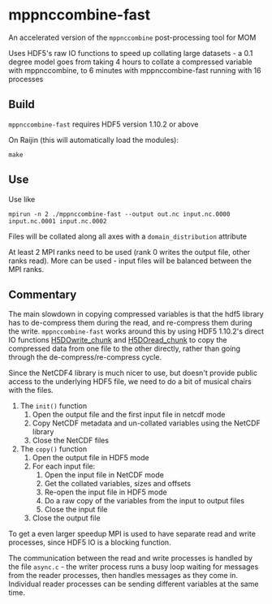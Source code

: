 # mppnccombine-fast

An accelerated version of the `mppnccombine` post-processing tool for MOM

Uses HDF5's raw IO functions to speed up collating large datasets - a 0.1
degree model goes from taking 4 hours to collate a compressed variable with
mppnccombine, to 6 minutes with mppnccombine-fast running with 16 processes

## Build

`mppnccombine-fast` requires HDF5 version 1.10.2 or above

On Raijin (this will automatically load the modules):

    make

## Use

Use like

    mpirun -n 2 ./mppnccombine-fast --output out.nc input.nc.0000 input.nc.0001 input.nc.0002

Files will be collated along all axes with a `domain_distribution` attribute

At least 2 MPI ranks need to be used (rank 0 writes the output file, other
ranks read). More can be used - input files will be balanced between the MPI
ranks.

## Commentary

The main slowdown in copying compressed variables is that the hdf5 library has
to de-compress them during the read, and re-compress them during the write.
`mppnccombine-fast` works around this by using HDF5 1.10.2's direct IO
functions
[H5DOwrite_chunk](https://support.hdfgroup.org/HDF5/doc/HL/RM_HDF5Optimized.html#H5DOwrite_chunk)
and
[H5DOread_chunk](https://support.hdfgroup.org/HDF5/doc/HL/RM_HDF5Optimized.html#H5DOread_chunk)
to copy the compressed data from one file to the other directly, rather than
going through the de-compress/re-compress cycle.

Since the NetCDF4 library is much nicer to use, but doesn't provide public
access to the underlying HDF5 file, we need to do a bit of musical chairs with
the files.

 1. The `init()` function
     1. Open the output file and the first input file in netcdf mode
     2. Copy NetCDF metadata and un-collated variables using the NetCDF library
     3. Close the NetCDF files
 2. The `copy()` function
     1. Open the output file in HDF5 mode
     2. For each input file:
         1. Open the input file in NetCDF mode
         2. Get the collated variables, sizes and offsets
         3. Re-open the input file in HDF5 mode
         4. Do a raw copy of the variables from the input to output files
         5. Close the input file
     3. Close the output file

To get a even larger speedup MPI is used to have separate read and write
processes, since HDF5 IO is a blocking function.

The communication between the read and write processes is handled by the file
`async.c` - the writer process runs a busy loop waiting for messages from the
reader processes, then handles messages as they come in. Individual reader
processes can be sending different variables at the same time.

